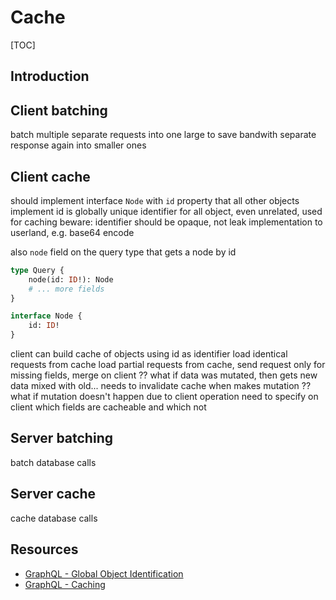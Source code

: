 # Cache

[TOC]


<!-- todo: finish -->

## Introduction


## Client batching

batch multiple separate requests into one large to save bandwith
separate response again into smaller ones

## Client cache

should implement interface `Node` with `id` property that all other objects implement
    id is globally unique identifier
    for all object, even unrelated, used for caching
beware: identifier should be opaque, not leak implementation to userland, e.g. base64 encode

also `node` field on the query type that gets a node by id

```graphql
type Query {
    node(id: ID!): Node
    # ... more fields
}

interface Node {
    id: ID!
}
```

client can build cache of objects using id as identifier
load identical requests from cache
load partial requests from cache, send request only for missing fields, merge on client
    ?? what if data was mutated, then gets new data mixed with old...
    needs to invalidate cache when makes mutation
    ?? what if mutation doesn't happen due to client operation
    need to specify on client which fields are cacheable and which not

## Server batching

batch database calls

## Server cache

cache database calls


## Resources

- [GraphQL - Global Object Identification](https://graphql.org/learn/global-object-identification/)
- [GraphQL - Caching](https://graphql.org/learn/caching/)
